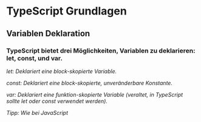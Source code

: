 # TypeScript Grundlagen
## Variablen Deklaration
### TypeScript bietet drei Möglichkeiten, Variablen zu deklarieren: let, const, und var.

*let: Deklariert eine block-skopierte Variable.*

*const: Deklariert eine block-skopierte, unveränderbare Konstante.*

*var: Deklariert eine funktion-skopierte Variable (veraltet, in TypeScript sollte let oder const verwendet werden).*

*Tipp: Wie bei JavaScript*
